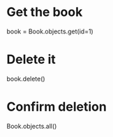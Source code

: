 # Get the book
book = Book.objects.get(id=1)

# Delete it
book.delete()

# Confirm deletion
Book.objects.all()